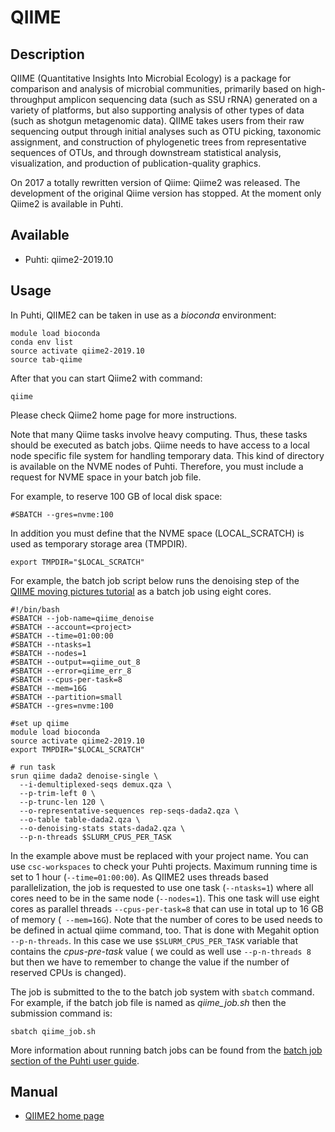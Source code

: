 # QIIME

## Description

QIIME (Quantitative Insights Into Microbial Ecology) is a package for comparison and analysis of microbial communities, 
primarily based on high-throughput amplicon sequencing data (such as SSU rRNA) generated on a variety of platforms, 
but also supporting analysis of other types of data (such as shotgun metagenomic data). QIIME takes users from their 
raw sequencing output through initial analyses such as OTU picking, taxonomic assignment, and construction of 
phylogenetic trees from representative sequences of OTUs, and through downstream statistical analysis, visualization, 
and production of publication-quality graphics.

On 2017 a totally rewritten version of Qiime: Qiime2 was released. The development of the original Qiime version has stopped. 
At the moment only Qiime2 is available in Puhti.


## Available

-   Puhti: qiime2-2019.10  


## Usage

In Puhti, QIIME2 can be taken in use as a _bioconda_ environment:

```text
module load bioconda
conda env list
source activate qiime2-2019.10
source tab-qiime 
```

After that you can start Qiime2 with command:
```text
qiime
```

Please check Qiime2 home page for more instructions.

Note that many Qiime tasks involve heavy computing. Thus, these tasks should be executed as
batch jobs. Qiime needs to have access to a local node specific file system for handling temporary data.
This kind of directory is available on the NVME nodes of Puhti. Therefore, you must include a request for NVME space
in your batch job file.

For example, to reserve 100 GB of local disk space:
```
#SBATCH --gres=nvme:100
```
In addition you must define that the NVME space (LOCAL_SCRATCH) is used as temporary storage area (TMPDIR).
```text
export TMPDIR="$LOCAL_SCRATCH"
```
For example, the batch job script below runs the denoising step of the
[QIIME moving pictures tutorial](https://docs.qiime2.org/2019.7/tutorials/moving-pictures/#option-1-dada2 )
as a batch job using eight cores.

```text
#!/bin/bash
#SBATCH --job-name=qiime_denoise
#SBATCH --account=<project> 
#SBATCH --time=01:00:00
#SBATCH --ntasks=1
#SBATCH --nodes=1
#SBATCH --output==qiime_out_8
#SBATCH --error=qiime_err_8
#SBATCH --cpus-per-task=8
#SBATCH --mem=16G
#SBATCH --partition=small
#SBATCH --gres=nvme:100

#set up qiime
module load bioconda
source activate qiime2-2019.10
export TMPDIR="$LOCAL_SCRATCH"

# run task
srun qiime dada2 denoise-single \
  --i-demultiplexed-seqs demux.qza \
  --p-trim-left 0 \
  --p-trunc-len 120 \
  --o-representative-sequences rep-seqs-dada2.qza \
  --o-table table-dada2.qza \
  --o-denoising-stats stats-dada2.qza \
  --p-n-threads $SLURM_CPUS_PER_TASK
``` 

In the example above _<project>_ must be replaced with your project name. You can use `csc-workspaces` to check your Puhti projects.
Maximum running time is set to 1 hour (`--time=01:00:00`). As QIIME2 uses threads based parallelization,
the job is requested to use one task (`--ntasks=1`)  where all cores need to be in the same node (`--nodes=1`).
This one task will use eight cores as parallel threads `--cpus-per-task=8` that 
can use in total up to 16 GB of memory (` --mem=16G`). Note that the number of cores to be used needs to be defined in 
actual qiime command, too. That is done with Megahit option `--p-n-threads`. In this case we use `$SLURM_CPUS_PER_TASK` 
variable that contains the _cpus-pre-task_ value ( we could as well use `--p-n-threads 8` but then we have to remember 
to change the value if the number of reserved CPUs is changed).

The job is submitted to the to the batch job system with `sbatch` command. For example, if the batch job
file is named as _qiime_job.sh_ then the submission command is: 
```text
sbatch qiime_job.sh 
```
More information about running batch jobs can be found from the [batch job section of the Puhti user guide](../computing/running/getting-started.md).


## Manual

*   [QIIME2 home page](https://qiime2.org/)
